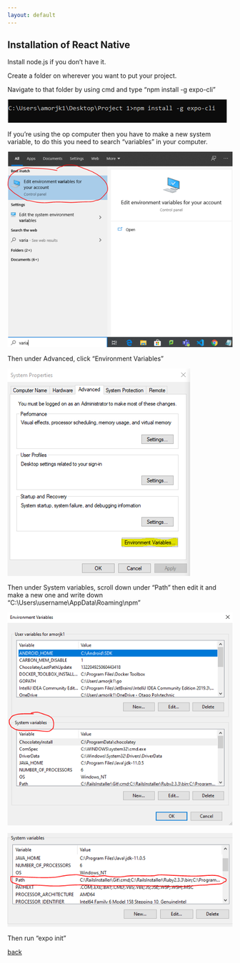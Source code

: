 ```yaml
---
layout: default
---
```


## Installation of React Native

Install node.js if you don’t have it.

Create a folder on wherever you want to put your project.

Navigate to that folder by using cmd and type “npm install -g expo-cli”




![1st](https://github.com/amorjk1/Project-1/blob/master/assets/images/installation1.png?raw=true)




If you’re using the op computer then you have to make a new system variable, to do this you need to search “variables” in your computer.




![2nd](https://github.com/amorjk1/Project-1/blob/master/assets/images/installation2.png?raw=true)




Then under Advanced, click “Environment Variables”




![3rd](https://github.com/amorjk1/Project-1/blob/master/assets/images/installation3.png?raw=true)




Then under System variables, scroll down under “Path” then edit it and make a new one and write down “C:\Users\username\AppData\Roaming\npm”




![4th](https://github.com/amorjk1/Project-1/blob/master/assets/images/installation4.PNG?raw=true)

![5th](https://github.com/amorjk1/Project-1/blob/master/assets/images/installation5.PNG?raw=true)




Then run “expo init”

[back](./)


